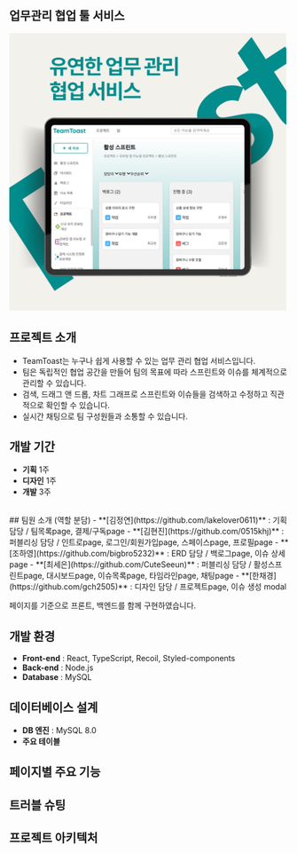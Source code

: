 ## 업무관리 협업 툴 서비스
<img src="https://github.com/CuteSeeun/Web-TeamToast/blob/main/cover.png" alt="홈 화면 예시" width="500" />


  
## 프로젝트 소개
- TeamToast는 누구나 쉽게 사용할 수 있는 업무 관리 협업 서비스입니다.
- 팀은 독립적인 협업 공간을 만들어 팀의 목표에 따라 스프린트와 이슈를 체계적으로 관리할 수 있습니다.
- 검색, 드래그 앤 드롭, 차트 그래프로 스프린트와 이슈들을 검색하고 수정하고 직관적으로 확인할 수 있습니다.
- 실시간 채팅으로 팀 구성원들과 소통할 수 있습니다.


## 개발 기간
- **기획** 1주
- **디자인** 1주
- **개발** 3주

<br/>
## 팀원 소개 (역할 분담)
- **[김정연](https://github.com/lakelover0611)** : 기획 담당  /  팀목록page, 결제/구독page
- **[김현진](https://github.com/0515khj)** : 퍼블리싱 담당  /  인트로page, 로그인/회원가입page, 스페이스page, 프로필page
- **[조하영](https://github.com/bigbro5232)** : ERD 담당  /  백로그page, 이슈 상세page
- **[최세은](https://github.com/CuteSeeun)** : 퍼블리싱 담당  /  활성스프린트page, 대시보드page, 이슈목록page, 타임라인page, 채팅page
- **[한채경](https://github.com/gch2505)** : 디자인 담당  /  프로젝트page, 이슈 생성 modal

페이지를 기준으로 프론트, 백엔드를 함께 구현하였습니다.


## 개발 환경
- **Front-end** : React, TypeScript, Recoil, Styled-components
- **Back-end** : Node.js
- **Database** : MySQL


## 데이터베이스 설계
- **DB 엔진** : MySQL 8.0
- **주요 테이블**


## 페이지별 주요 기능


## 트러블 슈팅


## 프로젝트 아키텍처

